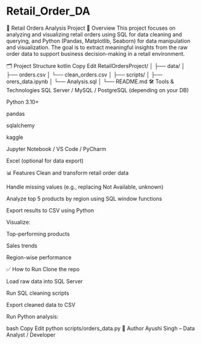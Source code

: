 # Retail_Order_DA
🛒 Retail Orders Analysis Project
📌 Overview
This project focuses on analyzing and visualizing retail orders using SQL for data cleaning and querying, and Python (Pandas, Matplotlib, Seaborn) for data manipulation and visualization. The goal is to extract meaningful insights from the raw order data to support business decision-making in a retail environment.

🗂️ Project Structure
kotlin
Copy
Edit
RetailOrdersProject/
│
├── data/
│   ├── orders.csv
│   └── clean_orders.csv
│
├── scripts/
│   ├── orers_data.ipynb
│   └── Analysis.sql
│
└── README.md
🛠️ Tools & Technologies
SQL Server / MySQL / PostgreSQL (depending on your DB)

Python 3.10+

pandas

sqlalchemy

kaggle

Jupyter Notebook / VS Code / PyCharm

Excel (optional for data export)

📊 Features
Clean and transform retail order data

Handle missing values (e.g., replacing Not Available, unknown)

Analyze top 5 products by region using SQL window functions

Export results to CSV using Python

Visualize:

Top-performing products

Sales trends

Region-wise performance

✅ How to Run
Clone the repo

Load raw data into SQL Server

Run SQL cleaning scripts

Export cleaned data to CSV

Run Python analysis:

bash
Copy
Edit
python scripts/orders_data.py
📌 Author
Ayushi Singh – Data Analyst / Developer
